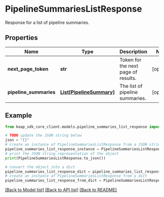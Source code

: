 # PipelineSummariesListResponse

Response for a list of pipeline summaries.

## Properties

Name | Type | Description | Notes
------------ | ------------- | ------------- | -------------
**next_page_token** | **str** | Token for the next page of results. | [optional] 
**pipeline_summaries** | [**List[PipelineSummary]**](PipelineSummary.md) | The list of pipeline summaries. | [optional] 

## Example

```python
from keap_sdk_core_client.models.pipeline_summaries_list_response import PipelineSummariesListResponse

# TODO update the JSON string below
json = "{}"
# create an instance of PipelineSummariesListResponse from a JSON string
pipeline_summaries_list_response_instance = PipelineSummariesListResponse.from_json(json)
# print the JSON string representation of the object
print(PipelineSummariesListResponse.to_json())

# convert the object into a dict
pipeline_summaries_list_response_dict = pipeline_summaries_list_response_instance.to_dict()
# create an instance of PipelineSummariesListResponse from a dict
pipeline_summaries_list_response_from_dict = PipelineSummariesListResponse.from_dict(pipeline_summaries_list_response_dict)
```
[[Back to Model list]](../README.md#documentation-for-models) [[Back to API list]](../README.md#documentation-for-api-endpoints) [[Back to README]](../README.md)


